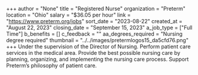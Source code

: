 +++
author = "None"
title = "Registered Nurse"
organization = "Preterm"
location = "Ohio"
salary = "$36.05 per hour"
link = "https://www.preterm.org/jobs"
sort_date = "2023-08-22"
created_at = "August 22, 2023"
closing_date = "September 15, 2023"
a_job_type = ["Full Time"]
b_benefits = []
c_feedback = ""
aa_degrees_required = "Nursing degree required"
thumbnail = "../../images/pretermlogos15_da5cfd76.png"
+++
Under the supervision of the Director of Nursing. Perform patient care services in the medical area. Provide the best possible nursing care by planning, organizing, and implementing the nursing care process. Support Preterm’s philosophy of patient care.